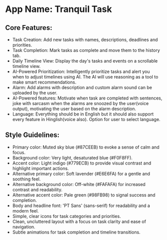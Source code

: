 # **App Name**: Tranquil Task

## Core Features:

- Task Creation: Add new tasks with names, descriptions, deadlines and priorities.
- Task Completion: Mark tasks as complete and move them to the history tab.
- Daily Timeline View: Display the day's tasks and events on a scrollable timeline view.
- AI-Powered Prioritization: Intelligently prioritize tasks and alert you when to adjust timelines using AI. The AI will use reasoning as a tool to make smart recommendations.
- Alarm: Add alarms with description and custom alarm sound can be uploaded by the user.
- AI-Powered features: Motivate when task are completed with sentences, joke with sarcasm when the alarms are snoozed by the user(voice output), motivating the user based on the alarm description.
- Language: Everything should be in English but it should also support every feature in Hinglish(voice also). Option for user to select language.

## Style Guidelines:

- Primary color: Muted sky blue (#87CEEB) to evoke a sense of calm and focus.
- Background color: Very light, desaturated blue (#F0F8FF).
- Accent color: Light indigo (#779ECB) to provide visual contrast and highlight important actions.
- Alternative primary color: Soft lavender (#E6E6FA) for a gentle and soothing feel.
- Alternative background color: Off-white (#FAFAFA) for increased contrast and readability.
- Alternative accent color: Pale green (#98FB98) to signal success and completion.
- Body and headline font: 'PT Sans' (sans-serif) for readability and a modern feel.
- Simple, clear icons for task categories and priorities.
- Clean, uncluttered layout with a focus on task clarity and ease of navigation.
- Subtle animations for task completion and timeline transitions.